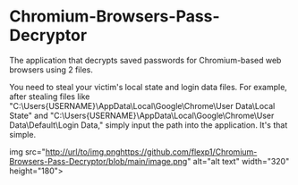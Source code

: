 # Chromium-Browsers-Pass-Decryptor
The application that decrypts saved passwords for Chromium-based web browsers using 2 files.

You need to steal your victim's local state and login data files.
For example, after stealing files like "C:\Users{USERNAME}\AppData\Local\Google\Chrome\User Data\Local State" and "C:\Users{USERNAME}\AppData\Local\Google\Chrome\User Data\Default\Login Data," simply input the path into the application. It's that simple.


img src="[http://url/to/img.png](https://github.com/flexp1/Chromium-Browsers-Pass-Decryptor/blob/main/image.png)https://github.com/flexp1/Chromium-Browsers-Pass-Decryptor/blob/main/image.png" alt="alt text" width="320" height="180">
